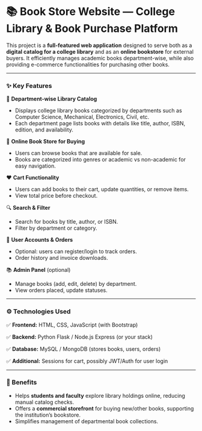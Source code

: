 


# 📚 Book Store Website — College Library & Book Purchase Platform

This project is a **full-featured web application** designed to serve both as a **digital catalog for a college library** and as an **online bookstore** for external buyers. It efficiently manages academic books department-wise, while also providing e-commerce functionalities for purchasing other books.

---

### ✨ Key Features

🚀 **Department-wise Library Catalog**

* Displays college library books categorized by departments such as Computer Science, Mechanical, Electronics, Civil, etc.
* Each department page lists books with details like title, author, ISBN, edition, and availability.

🛒 **Online Book Store for Buying**

* Users can browse books that are available for sale.
* Books are categorized into genres or academic vs non-academic for easy navigation.

❤️ **Cart Functionality**

* Users can add books to their cart, update quantities, or remove items.
* View total price before checkout.

🔍 **Search & Filter**

* Search for books by title, author, or ISBN.
* Filter by department or category.

👤 **User Accounts & Orders**

* Optional: users can register/login to track orders.
* Order history and invoice downloads.

📚 **Admin Panel** (optional)

* Manage books (add, edit, delete) by department.
* View orders placed, update statuses.

---

### ⚙️ Technologies Used

✅ **Frontend:** HTML, CSS, JavaScript (with Bootstrap)

✅ **Backend:** Python Flask / Node.js Express (or your stack)

✅ **Database:** MySQL / MongoDB (stores books, users, orders)

✅ **Additional:** Sessions for cart, possibly JWT/Auth for user login

---

### 📝 Benefits

* Helps **students and faculty** explore library holdings online, reducing manual catalog checks.
* Offers a **commercial storefront** for buying new/other books, supporting the institution’s bookstore.
* Simplifies management of departmental book collections.
